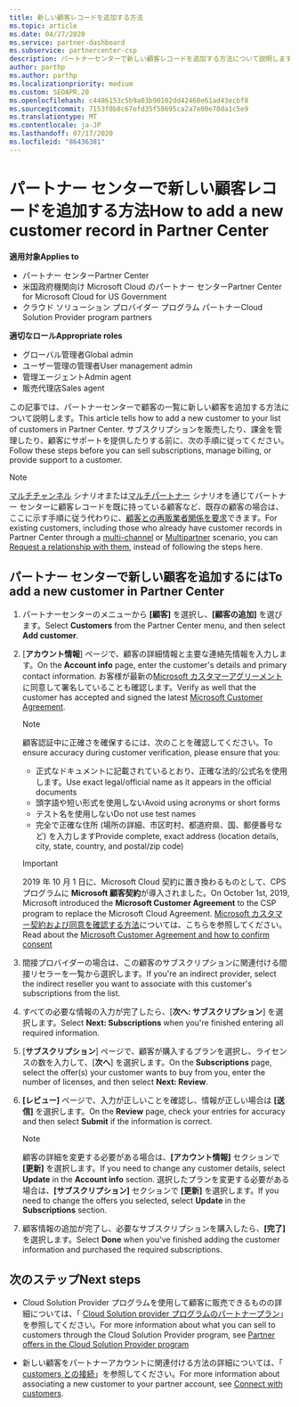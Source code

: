```yaml
---
title: 新しい顧客レコードを追加する方法
ms.topic: article
ms.date: 04/27/2020
ms.service: partner-dashboard
ms.subservice: partnercenter-csp
description: パートナーセンターで新しい顧客レコードを追加する方法について説明します。 その後、顧客のサブスクリプションを販売したり、請求を管理したり、カスタマーサポートを提供したりすることができます。
author: parthp
ms.author: parthp
ms.localizationpriority: medium
ms.custom: SEOAPR.20
ms.openlocfilehash: c4486153c5b9a03b90102dd42460e61ad43ecbf8
ms.sourcegitcommit: 7153f0b8c67efd35f58695ca2a7e00e70da1c5e9
ms.translationtype: MT
ms.contentlocale: ja-JP
ms.lasthandoff: 07/17/2020
ms.locfileid: "86436381"
---
```

# <a name="how-to-add-a-new-customer-record-in-partner-center"></a><span data-ttu-id="019df-104">パートナー センターで新しい顧客レコードを追加する方法</span><span class="sxs-lookup"><span data-stu-id="019df-104">How to add a new customer record in Partner Center</span></span>

<span data-ttu-id="019df-105">**適用対象**</span><span class="sxs-lookup"><span data-stu-id="019df-105">**Applies to**</span></span>

- <span data-ttu-id="019df-106">パートナー センター</span><span class="sxs-lookup"><span data-stu-id="019df-106">Partner Center</span></span>
- <span data-ttu-id="019df-107">米国政府機関向け Microsoft Cloud のパートナー センター</span><span class="sxs-lookup"><span data-stu-id="019df-107">Partner Center for Microsoft Cloud for US Government</span></span>
- <span data-ttu-id="019df-108">クラウド ソリューション プロバイダー プログラム パートナー</span><span class="sxs-lookup"><span data-stu-id="019df-108">Cloud Solution Provider program partners</span></span>

<span data-ttu-id="019df-109">**適切なロール**</span><span class="sxs-lookup"><span data-stu-id="019df-109">**Appropriate roles**</span></span>

- <span data-ttu-id="019df-110">グローバル管理者</span><span class="sxs-lookup"><span data-stu-id="019df-110">Global admin</span></span>
- <span data-ttu-id="019df-111">ユーザー管理の管理者</span><span class="sxs-lookup"><span data-stu-id="019df-111">User management admin</span></span>
- <span data-ttu-id="019df-112">管理エージェント</span><span class="sxs-lookup"><span data-stu-id="019df-112">Admin agent</span></span>
- <span data-ttu-id="019df-113">販売代理店</span><span class="sxs-lookup"><span data-stu-id="019df-113">Sales agent</span></span>

<span data-ttu-id="019df-114">この記事では、パートナーセンターで顧客の一覧に新しい顧客を追加する方法について説明します。</span><span class="sxs-lookup"><span data-stu-id="019df-114">This article tells how to add a new customer to your list of customers in Partner Center.</span></span> <span data-ttu-id="019df-115">サブスクリプションを販売したり、課金を管理したり、顧客にサポートを提供したりする前に、次の手順に従ってください。</span><span class="sxs-lookup"><span data-stu-id="019df-115">Follow these steps before you can sell subscriptions, manage billing, or provide support to a customer.</span></span>

>[!NOTE]
><span data-ttu-id="019df-116">[マルチチャンネル](multichannel.md) シナリオまたは[マルチパートナー](multipartner.md) シナリオを通じてパートナー センターに顧客レコードを既に持っている顧客など、既存の顧客の場合は、ここに示す手順に従う代わりに、[顧客との再販業者関係を要求](request-a-relationship-with-a-customer.md)できます。</span><span class="sxs-lookup"><span data-stu-id="019df-116">For existing customers, including those who already have customer records in Partner Center through a [multi-channel](multichannel.md) or [Multipartner](multipartner.md) scenario, you can [Request a relationship with them](request-a-relationship-with-a-customer.md), instead of following the steps here.</span></span>

## <a name="to-add-a-new-customer-in-partner-center"></a><span data-ttu-id="019df-117">パートナー センターで新しい顧客を追加するには</span><span class="sxs-lookup"><span data-stu-id="019df-117">To add a new customer in Partner Center</span></span>

1. <span data-ttu-id="019df-118">パートナーセンターのメニューから **[顧客]** を選択し、**[顧客の追加]** を選びます。</span><span class="sxs-lookup"><span data-stu-id="019df-118">Select **Customers** from the Partner Center menu, and then select **Add customer**.</span></span>

2. <span data-ttu-id="019df-119">[**アカウント情報**] ページで、顧客の詳細情報と主要な連絡先情報を入力します。</span><span class="sxs-lookup"><span data-stu-id="019df-119">On the **Account info** page, enter the customer's details and primary contact information.</span></span> <span data-ttu-id="019df-120">お客様が最新の[Microsoft カスタマーアグリーメント](agreements.md)に同意して署名していることも確認します。</span><span class="sxs-lookup"><span data-stu-id="019df-120">Verify as well that the customer has accepted and signed the latest [Microsoft Customer Agreement](agreements.md).</span></span>

   >[!NOTE]
   >
   ><span data-ttu-id="019df-121">顧客認証中に正確さを確保するには、次のことを確認してください。</span><span class="sxs-lookup"><span data-stu-id="019df-121">To ensure accuracy during customer verification, please ensure that you:</span></span>
   >
   >- <span data-ttu-id="019df-122">正式なドキュメントに記載されているとおり、正確な法的/公式名を使用します。</span><span class="sxs-lookup"><span data-stu-id="019df-122">Use exact legal/official name as it appears in the official documents</span></span>
   >- <span data-ttu-id="019df-123">頭字語や短い形式を使用しない</span><span class="sxs-lookup"><span data-stu-id="019df-123">Avoid using acronyms or short forms</span></span>
   >- <span data-ttu-id="019df-124">テスト名を使用しない</span><span class="sxs-lookup"><span data-stu-id="019df-124">Do not use test names</span></span>
   >- <span data-ttu-id="019df-125">完全で正確な住所 (場所の詳細、市区町村、都道府県、国、郵便番号など) を入力します</span><span class="sxs-lookup"><span data-stu-id="019df-125">Provide complete, exact address (location details, city, state, country, and postal/zip code)</span></span>

   >[!IMPORTANT]
   > <span data-ttu-id="019df-126">2019 年 10 月 1 日に、Microsoft Cloud 契約に置き換わるものとして、CPS プログラムに **Microsoft 顧客契約**が導入されました。</span><span class="sxs-lookup"><span data-stu-id="019df-126">On October 1st, 2019, Microsoft introduced the **Microsoft Customer Agreement** to the CSP program to replace the Microsoft Cloud Agreement.</span></span> <span data-ttu-id="019df-127">[Microsoft カスタマー契約および同意を確認する方法](confirm-customer-agreement.md)については、こちらを参照してください。</span><span class="sxs-lookup"><span data-stu-id="019df-127">Read about the [Microsoft Customer Agreement and how to confirm consent](confirm-customer-agreement.md)</span></span>
  
3. <span data-ttu-id="019df-128">間接プロバイダーの場合は、この顧客のサブスクリプションに関連付ける間接リセラーを一覧から選択します。</span><span class="sxs-lookup"><span data-stu-id="019df-128">If you're an indirect provider, select the indirect reseller you want to associate with this customer's subscriptions from the list.</span></span>

4. <span data-ttu-id="019df-129">すべての必要な情報の入力が完了したら、[**次へ: サブスクリプション**] を選択します。</span><span class="sxs-lookup"><span data-stu-id="019df-129">Select **Next: Subscriptions** when you're finished entering all required information.</span></span>

5. <span data-ttu-id="019df-130">[**サブスクリプション**] ページで、顧客が購入するプランを選択し、ライセンスの数を入力して、[**次へ**] を選択します。</span><span class="sxs-lookup"><span data-stu-id="019df-130">On the **Subscriptions** page, select the offer(s) your customer wants to buy from you, enter the number of licenses, and then select **Next: Review**.</span></span>

6. <span data-ttu-id="019df-131">**[レビュー]** ページで、入力が正しいことを確認し、情報が正しい場合は **[送信]** を選択します。</span><span class="sxs-lookup"><span data-stu-id="019df-131">On the **Review** page, check your entries for accuracy and then select **Submit** if the information is correct.</span></span>

   >[!NOTE]
   ><span data-ttu-id="019df-132">顧客の詳細を変更する必要がある場合は、**[アカウント情報]** セクションで **[更新]** を選択します。</span><span class="sxs-lookup"><span data-stu-id="019df-132">If you need to change any customer details, select **Update** in the **Account info** section.</span></span> <span data-ttu-id="019df-133">選択したプランを変更する必要がある場合は、**[サブスクリプション]** セクションで **[更新]** を選択します。</span><span class="sxs-lookup"><span data-stu-id="019df-133">If you need to change the offers you selected, select **Update** in the **Subscriptions** section.</span></span>

7. <span data-ttu-id="019df-134">顧客情報の追加が完了し、必要なサブスクリプションを購入したら、**[完了]** を選択します。</span><span class="sxs-lookup"><span data-stu-id="019df-134">Select **Done** when you've finished adding the customer information and purchased the required subscriptions.</span></span>

## <a name="next-steps"></a><span data-ttu-id="019df-135">次のステップ</span><span class="sxs-lookup"><span data-stu-id="019df-135">Next steps</span></span>

- <span data-ttu-id="019df-136">Cloud Solution Provider プログラムを使用して顧客に販売できるものの詳細については、「 [Cloud Solution provider プログラムのパートナープラン](csp-offers.md)」を参照してください。</span><span class="sxs-lookup"><span data-stu-id="019df-136">For more information about what you can sell to customers through the Cloud Solution Provider program, see [Partner offers in the Cloud Solution Provider program](csp-offers.md)</span></span>

- <span data-ttu-id="019df-137">新しい顧客をパートナーアカウントに関連付ける方法の詳細については、「 [customers との接続](customer-accounts.md)」を参照してください。</span><span class="sxs-lookup"><span data-stu-id="019df-137">For more information about associating a new customer to your partner account, see [Connect with customers](customer-accounts.md).</span></span>
